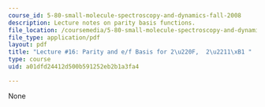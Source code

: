 ```yaml
---
course_id: 5-80-small-molecule-spectroscopy-and-dynamics-fall-2008
description: Lecture notes on parity basis functions.
file_location: /coursemedia/5-80-small-molecule-spectroscopy-and-dynamics-fall-2008/a01dfd24412d500b591252eb2b1a3fa4_16_580ln_fa08.pdf
file_type: application/pdf
layout: pdf
title: "Lecture #16: Parity and e/f Basis for 2\u220F,  2\u2211\xB1 "
type: course
uid: a01dfd24412d500b591252eb2b1a3fa4

---
```

None